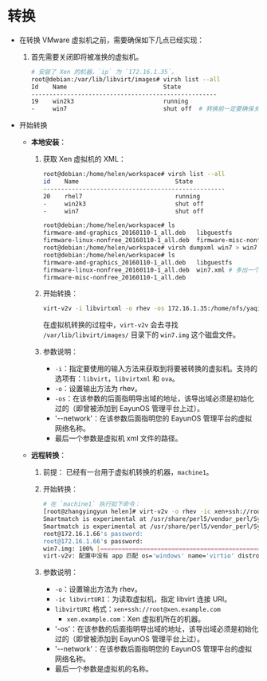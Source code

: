 # 转换

* 在转换 VMware 虚拟机之前，需要确保如下几点已经实现：                                                     
  1. 首先需要关闭即将被准换的虚拟机。
     ~~~ bash
     # 安装了 Xen 的机器，`ip` 为 `172.16.1.35`。
     root@debian:/var/lib/libvirt/images# virsh list --all
     Id    Name                           State
     ----------------------------------------------------
     19    win2k3                         running
     -     win7                           shut off  # 转换前一定要确保关机了。
     ~~~

* 开始转换
  * **本地安装**：
    1. 获取 Xen 虚拟机的 XML：
       ~~~ bash
       root@debian:/home/helen/workspace# virsh list --all
       id    Name                           State
       ---------------------------------------------------
       20    rhel7                          running
       -     win2k3                         shut off
       -     win7                           shut off

       root@debian:/home/helen/workspace# ls
       firmware-amd-graphics_20160110-1_all.deb   libguestfs
       firmware-linux-nonfree_20160110-1_all.deb  firmware-misc-nonfree_20160110-1_all.deb
       root@debian:/home/helen/workspace# virsh dumpxml win7 > win7.xml # 注意名称要同要转换的虚拟机名称相同。
       root@debian:/home/helen/workspace# ls
       firmware-amd-graphics_20160110-1_all.deb   libguestfs
       firmware-linux-nonfree_20160110-1_all.deb  win7.xml # 多出一个 xml 文件
       firmware-misc-nonfree_20160110-1_all.deb
       ~~~

    2. 开始转换：
       ~~~ bash
       virt-v2v -i libvirtxml -o rhev -os 172.16.1.35:/home/nfs/yaqi --network eayunosmgmt /tmp/win7.xml
       ~~~
       在虚拟机转换的过程中，`virt-v2v` 会去寻找 `/var/lib/libvirt/images/` 目录下的 `win7.img` 这个磁盘文件。

    3. 参数说明：
       * `-i`：指定要使用的输入方法来获取到将要被转换的虚拟机。支持的选项有：`libvirt`，`libvirtxml` 和 `ova`。
       * `-o`：设置输出方法为 rhev。
       * `-os`：在该参数的后面指明导出域的地址，该导出域必须是初始化过的（即曾被添加到 EayunOS 管理平台上过）。
       * '--network'：在该参数后面指明您的 EayunOS 管理平台的虚拟网络名称。
       * 最后一个参数是虚拟机 xml 文件的路径。

  * **远程转换**：
    1. 前提：
       已经有一台用于虚拟机转换的机器，`machine1`。

    2. 开始转换：
       ~~~ bash
       # 在 `machine1` 执行如下命令：
       [root@zhangyingyun helen]# virt-v2v -o rhev -ic xen+ssh://root@172.16.1.66 -os 172.16.1.35:/home/nfs/yaqi --network eayunosmgmt win7
       Smartmatch is experimental at /usr/share/perl5/vendor_perl/Sys/VirtConvert/Connection/LibVirtTarget.pm line 572.
       Smartmatch is experimental at /usr/share/perl5/vendor_perl/Sys/VirtConvert/Connection/LibVirtTarget.pm line 578.
       root@172.16.1.66's password:
       root@172.16.1.66's password:
       win7.img: 100% [===============================================================================================================]D 0h19m50s
       virt-v2v: 配置中没有 app 匹配 os='windows' name='virtio' distro='windows' major='6' minor='1' arch='i386'
       ~~~

    3. 参数说明：
       * `-o`：设置输出方法为 rhev。
       * `-ic libvirtURI`：为读取虚拟机，指定 libvirt 连接 URI。
       * `libvirtURI` 格式：`xen+ssh://root@xen.example.com`
         * `xen.example.com`：Xen 虚拟机所在的机器。
       * '-os'：在该参数的后面指明导出域的地址，该导出域必须是初始化过的（即曾被添加到 EayunOS 管理平台上过）。
       * '--network'：在该参数后面指明您的 EayunOS 管理平台的虚拟网络名称。
       * 最后一个参数是虚拟机的名称。



    
